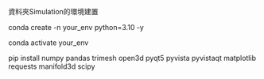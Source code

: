 資料夾Simulation的環境建置

conda create -n your_env python=3.10 -y

conda activate your_env

pip install numpy pandas trimesh open3d pyqt5 pyvista pyvistaqt matplotlib requests manifold3d scipy
